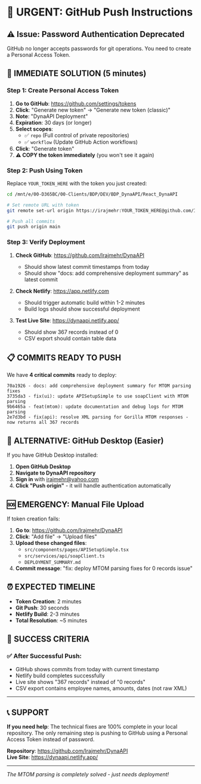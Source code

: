 # 🚨 URGENT: GitHub Push Instructions

## ⚠️ Issue: Password Authentication Deprecated
GitHub no longer accepts passwords for git operations. You need to create a Personal Access Token.

## 🔧 IMMEDIATE SOLUTION (5 minutes)

### Step 1: Create Personal Access Token
1. **Go to GitHub**: https://github.com/settings/tokens
2. **Click**: "Generate new token" → "Generate new token (classic)"  
3. **Note**: "DynaAPI Deployment"
4. **Expiration**: 30 days (or longer)
5. **Select scopes**: 
   - ✅ `repo` (Full control of private repositories)
   - ✅ `workflow` (Update GitHub Action workflows)
6. **Click**: "Generate token"
7. **⚠️ COPY the token immediately** (you won't see it again)

### Step 2: Push Using Token
Replace `YOUR_TOKEN_HERE` with the token you just created:

```bash
cd /mnt/e/00-D365BC/00-Clients/BDP/DEV/BDP_DynaAPI/React_DynaAPI

# Set remote URL with token
git remote set-url origin https://irajmehr:YOUR_TOKEN_HERE@github.com/Irajmehr/DynaAPI.git

# Push all commits  
git push origin main
```

### Step 3: Verify Deployment
1. **Check GitHub**: https://github.com/Irajmehr/DynaAPI
   - Should show latest commit timestamps from today
   - Should show "docs: add comprehensive deployment summary" as latest commit

2. **Check Netlify**: https://app.netlify.com
   - Should trigger automatic build within 1-2 minutes
   - Build logs should show successful deployment

3. **Test Live Site**: https://dynaapi.netlify.app/
   - Should show 367 records instead of 0
   - CSV export should contain table data

## 📋 COMMITS READY TO PUSH

We have **4 critical commits** ready to deploy:

```
70a1926 - docs: add comprehensive deployment summary for MTOM parsing fixes
3735da3 - fix(ui): update APISetupSimple to use soapClient with MTOM parsing  
9b6465a - feat(mtom): update documentation and debug logs for MTOM parsing
2e7d3bd - fix(api): resolve XML parsing for Gorilla MTOM responses - now returns all 367 records
```

## 🚀 ALTERNATIVE: GitHub Desktop (Easier)

If you have GitHub Desktop installed:
1. **Open GitHub Desktop**
2. **Navigate to DynaAPI repository**  
3. **Sign in** with irajmehr@yahoo.com 
4. **Click "Push origin"** - it will handle authentication automatically

## 🆘 EMERGENCY: Manual File Upload

If token creation fails:
1. **Go to**: https://github.com/Irajmehr/DynaAPI
2. **Click**: "Add file" → "Upload files"
3. **Upload these changed files**:
   - `src/components/pages/APISetupSimple.tsx`
   - `src/services/api/soapClient.ts` 
   - `DEPLOYMENT_SUMMARY.md`
4. **Commit message**: "fix: deploy MTOM parsing fixes for 0 records issue"

## ⏰ EXPECTED TIMELINE

- **Token Creation**: 2 minutes
- **Git Push**: 30 seconds  
- **Netlify Build**: 2-3 minutes
- **Total Resolution**: ~5 minutes

## 🎯 SUCCESS CRITERIA

### ✅ After Successful Push:
- GitHub shows commits from today with current timestamp
- Netlify build completes successfully  
- Live site shows "367 records" instead of "0 records"
- CSV export contains employee names, amounts, dates (not raw XML)

---

## 📞 SUPPORT

**If you need help**: The technical fixes are 100% complete in your local repository. The only remaining step is pushing to GitHub using a Personal Access Token instead of password.

**Repository**: https://github.com/Irajmehr/DynaAPI  
**Live Site**: https://dynaapi.netlify.app/  

---

*The MTOM parsing is completely solved - just needs deployment!*